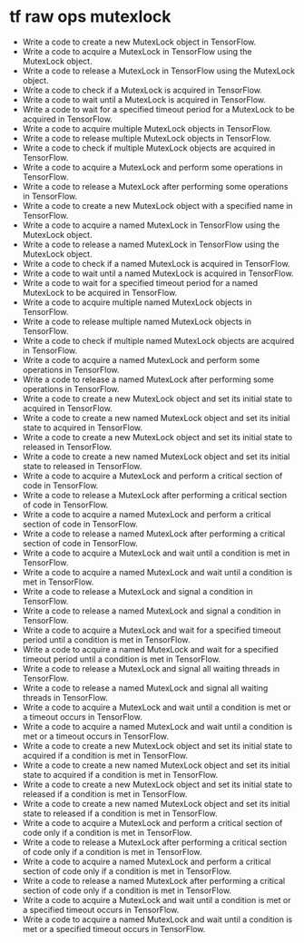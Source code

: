 # tf raw ops mutexlock

- Write a code to create a new MutexLock object in TensorFlow.
- Write a code to acquire a MutexLock in TensorFlow using the MutexLock object.
- Write a code to release a MutexLock in TensorFlow using the MutexLock object.
- Write a code to check if a MutexLock is acquired in TensorFlow.
- Write a code to wait until a MutexLock is acquired in TensorFlow.
- Write a code to wait for a specified timeout period for a MutexLock to be acquired in TensorFlow.
- Write a code to acquire multiple MutexLock objects in TensorFlow.
- Write a code to release multiple MutexLock objects in TensorFlow.
- Write a code to check if multiple MutexLock objects are acquired in TensorFlow.
- Write a code to acquire a MutexLock and perform some operations in TensorFlow.
- Write a code to release a MutexLock after performing some operations in TensorFlow.
- Write a code to create a new MutexLock object with a specified name in TensorFlow.
- Write a code to acquire a named MutexLock in TensorFlow using the MutexLock object.
- Write a code to release a named MutexLock in TensorFlow using the MutexLock object.
- Write a code to check if a named MutexLock is acquired in TensorFlow.
- Write a code to wait until a named MutexLock is acquired in TensorFlow.
- Write a code to wait for a specified timeout period for a named MutexLock to be acquired in TensorFlow.
- Write a code to acquire multiple named MutexLock objects in TensorFlow.
- Write a code to release multiple named MutexLock objects in TensorFlow.
- Write a code to check if multiple named MutexLock objects are acquired in TensorFlow.
- Write a code to acquire a named MutexLock and perform some operations in TensorFlow.
- Write a code to release a named MutexLock after performing some operations in TensorFlow.
- Write a code to create a new MutexLock object and set its initial state to acquired in TensorFlow.
- Write a code to create a new named MutexLock object and set its initial state to acquired in TensorFlow.
- Write a code to create a new MutexLock object and set its initial state to released in TensorFlow.
- Write a code to create a new named MutexLock object and set its initial state to released in TensorFlow.
- Write a code to acquire a MutexLock and perform a critical section of code in TensorFlow.
- Write a code to release a MutexLock after performing a critical section of code in TensorFlow.
- Write a code to acquire a named MutexLock and perform a critical section of code in TensorFlow.
- Write a code to release a named MutexLock after performing a critical section of code in TensorFlow.
- Write a code to acquire a MutexLock and wait until a condition is met in TensorFlow.
- Write a code to acquire a named MutexLock and wait until a condition is met in TensorFlow.
- Write a code to release a MutexLock and signal a condition in TensorFlow.
- Write a code to release a named MutexLock and signal a condition in TensorFlow.
- Write a code to acquire a MutexLock and wait for a specified timeout period until a condition is met in TensorFlow.
- Write a code to acquire a named MutexLock and wait for a specified timeout period until a condition is met in TensorFlow.
- Write a code to release a MutexLock and signal all waiting threads in TensorFlow.
- Write a code to release a named MutexLock and signal all waiting threads in TensorFlow.
- Write a code to acquire a MutexLock and wait until a condition is met or a timeout occurs in TensorFlow.
- Write a code to acquire a named MutexLock and wait until a condition is met or a timeout occurs in TensorFlow.
- Write a code to create a new MutexLock object and set its initial state to acquired if a condition is met in TensorFlow.
- Write a code to create a new named MutexLock object and set its initial state to acquired if a condition is met in TensorFlow.
- Write a code to create a new MutexLock object and set its initial state to released if a condition is met in TensorFlow.
- Write a code to create a new named MutexLock object and set its initial state to released if a condition is met in TensorFlow.
- Write a code to acquire a MutexLock and perform a critical section of code only if a condition is met in TensorFlow.
- Write a code to release a MutexLock after performing a critical section of code only if a condition is met in TensorFlow.
- Write a code to acquire a named MutexLock and perform a critical section of code only if a condition is met in TensorFlow.
- Write a code to release a named MutexLock after performing a critical section of code only if a condition is met in TensorFlow.
- Write a code to acquire a MutexLock and wait until a condition is met or a specified timeout occurs in TensorFlow.
- Write a code to acquire a named MutexLock and wait until a condition is met or a specified timeout occurs in TensorFlow.